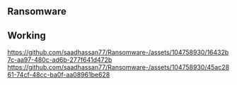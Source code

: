 ## Ransomware
## Working

https://github.com/saadhassan77/Ransomware-/assets/104758930/16432b7c-aa97-480c-ad6b-277f641d472b
https://github.com/saadhassan77/Ransomware-/assets/104758930/45ac2861-74cf-48cc-ba0f-aa08961be628



